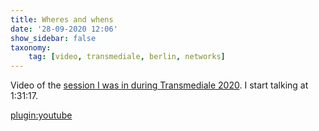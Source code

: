 ```yaml
---
title: Wheres and whens
date: '28-09-2020 12:06'
show_sidebar: false
taxonomy:
    tag: [video, transmediale, berlin, networks]
---
```


Video of the [session I was in during Transmediale 2020](https://2020.transmediale.de/content/exchange-1-the-wheres-and-whens-of-networks). I start talking at 1:31:17.

[plugin:youtube](https://youtu.be/9mvGHa0J6MQ?t=5446)